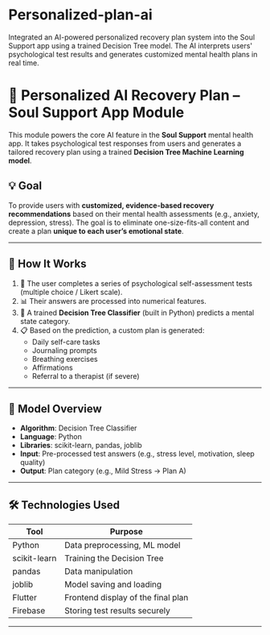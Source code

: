 # Personalized-plan-ai
Integrated an AI-powered personalized recovery plan system into the Soul Support app using a trained Decision Tree model. The AI interprets users' psychological test results and generates customized mental health plans in real time.
# 🤖 Personalized AI Recovery Plan – Soul Support App Module

This module powers the core AI feature in the **Soul Support** mental health app. It takes psychological test responses from users and generates a tailored recovery plan using a trained **Decision Tree Machine Learning model**.

## 💡 Goal
To provide users with **customized, evidence-based recovery recommendations** based on their mental health assessments (e.g., anxiety, depression, stress). The goal is to eliminate one-size-fits-all content and create a plan **unique to each user’s emotional state**.

---

## 🧬 How It Works

1. 🧪 The user completes a series of psychological self-assessment tests (multiple choice / Likert scale).
2. 📊 Their answers are processed into numerical features.
3. 🧠 A trained **Decision Tree Classifier** (built in Python) predicts a mental state category.
4. 📋 Based on the prediction, a custom plan is generated:
   - Daily self-care tasks
   - Journaling prompts
   - Breathing exercises
   - Affirmations
   - Referral to a therapist (if severe)

---

## 🧠 Model Overview

- **Algorithm**: Decision Tree Classifier
- **Language**: Python
- **Libraries**: scikit-learn, pandas, joblib
- **Input**: Pre-processed test answers (e.g., stress level, motivation, sleep quality)
- **Output**: Plan category (e.g., Mild Stress → Plan A)

---

## 🛠 Technologies Used

| Tool           | Purpose                           |
|----------------|------------------------------------|
| Python         | Data preprocessing, ML model       |
| scikit-learn   | Training the Decision Tree          |
| pandas         | Data manipulation                  |
| joblib         | Model saving and loading           |
| Flutter        | Frontend display of the final plan |
| Firebase       | Storing test results securely      |

---


